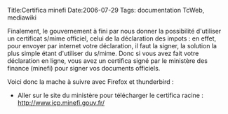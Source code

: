 Title:Certifica minefi
Date:2006-07-29
Tags: documentation TcWeb,  mediawiki

Finalement, le gouvernement à fini par nous donner la possibilité
d'utiliser un certificat s/mime officiel, celui de la déclaration des
impots : en effet, pour envoyer par internet votre déclaration, il faut
la signer, la solution la plus simple étant d'utiliser du s/mime. Donc
si vous avez fait votre déclaration en ligne, vous avez un certifica
signé par le ministère des finance (minefi) pour signer vos documents
officiels.

Voici donc la mache à suivre avec Firefox et thunderbird :

-   Aller sur le site du ministère pour télécharger le certifica racine
    : <http://www.icp.minefi.gouv.fr/>

